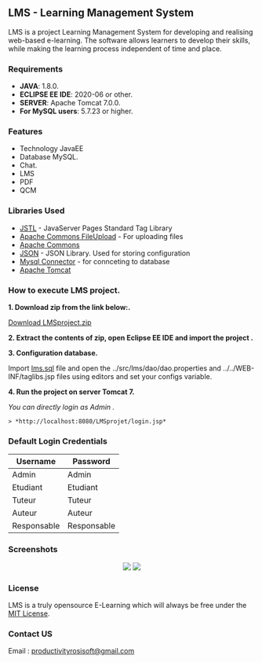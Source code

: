 ## LMS - Learning Management System
LMS is a project Learning Management System for developing and realising web-based e-learning. The software allows learners to develop their skills, while making the learning process independent of time and place.

### Requirements
* **JAVA**: 1.8.0.
* **ECLIPSE EE IDE**: 2020-06 or other.
* **SERVER**: Apache Tomcat 7.0.0.
* **For MySQL users**: 5.7.23 or higher.

### Features
* Technology JavaEE
* Database MySQL.
* Chat.
* LMS
* PDF
* QCM

### Libraries Used
  * [JSTL](https://repo1.maven.org/maven2/javax/servlet/jstl/1.2/jstl-1.2.jar) - JavaServer Pages Standard Tag Library
  * [Apache Commons FileUpload](https://repo1.maven.org/maven2/commons-fileupload/commons-fileupload/1.3/commons-fileupload-1.3.jar) - For uploading files
  * [Apache Commons](https://repo1.maven.org/maven2/commons-io/commons-io/2.4/commons-io-2.4.jar)
  * [JSON](http://www.java2s.com/Code/JarDownload/javax.json/javax.json-1.0.2.jar.zip) - JSON Library. Used for storing configuration
  * [Mysql Connector](https://repo1.maven.org/maven2/mysql/mysql-connector-java/5.1.6/mysql-connector-java-5.1.6.jar) - for connceting to database
  * [Apache Tomcat](https://downloads.apache.org/tomcat/tomcat-7/v7.0.106/bin/apache-tomcat-7.0.106.zip) 
  
### How to execute LMS project.

**1. Download zip from the link below:.**

[Download LMSproject.zip](https://github.com/Rosisoft3/LMS-Elearning/archive/main.zip)

**2. Extract the contents of zip, open Eclipse EE IDE and import the project .**

**3. Configuration database.**

Import [lms.sql](https://github.com/Rosisoft3/LMS-Elearning/database/lms.sql) file and open the ../src/lms/dao/dao.properties and ../../WEB-INF/taglibs.jsp files using editors and set your configs variable.
 
**4. Run the project on server Tomcat 7.**

*You can directly login as Admin .*
~~~
> *http://localhost:8080/LMSprojet/login.jsp*
~~~

### Default Login Credentials
| Username  | Password |
| ------------- | ------------- |
| Admin  | Admin  |
| Etudiant  | Etudiant  |
| Tuteur  | Tuteur  |
| Auteur  | Auteur  |
| Responsable  | Responsable  |

### Screenshots
<p align="center">
  <img src=https://github.com/Rosisoft3/LMS-Elearning/blob/main/img/1.png>
 <img src=https://github.com/Rosisoft3/LMS-Elearning/blob/main/img/2.png>
</p>

### License
LMS is a truly opensource E-Learning  which will always be free under the [MIT License](https://github.com/Rosisoft3/LMS-Elearning/blob/main/LICENSE).

### Contact US
Email : productivityrosisoft@gmail.com
